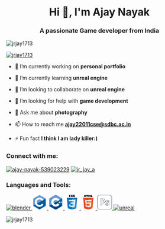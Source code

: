 <h1 align="center">Hi 👋, I'm Ajay Nayak</h1>
<h3 align="center">A passionate Game developer from India</h3>

<p align="left"> <img src="https://komarev.com/ghpvc/?username=jrjay1713&label=Profile%20views&color=0e75b6&style=flat" alt="jrjay1713" /> </p>

<p align="left"> <a href="https://github.com/ryo-ma/github-profile-trophy"><img src="https://github-profile-trophy.vercel.app/?username=jrjay1713" alt="jrjay1713" /></a> </p>

- 🔭 I’m currently working on **personal portfolio**

- 🌱 I’m currently learning **unreal engine**

- 👯 I’m looking to collaborate on **unreal engine**

- 🤝 I’m looking for help with **game development**

- 💬 Ask me about **photography**

- 📫 How to reach me **ajay22011cse@sdbc.ac.in**

- ⚡ Fun fact **I think I am lady killer:)**

<h3 align="left">Connect with me:</h3>
<p align="left">
<a href="https://linkedin.com/in/ajay-nayak-539023229" target="blank"><img align="center" src="https://raw.githubusercontent.com/rahuldkjain/github-profile-readme-generator/master/src/images/icons/Social/linked-in-alt.svg" alt="ajay-nayak-539023229" height="30" width="40" /></a>
<a href="https://instagram.com/jr_jay_a" target="blank"><img align="center" src="https://raw.githubusercontent.com/rahuldkjain/github-profile-readme-generator/master/src/images/icons/Social/instagram.svg" alt="jr_jay_a" height="30" width="40" /></a>
</p>

<h3 align="left">Languages and Tools:</h3>
<p align="left"> <a href="https://www.blender.org/" target="_blank" rel="noreferrer"> <img src="https://download.blender.org/branding/community/blender_community_badge_white.svg" alt="blender" width="40" height="40"/> </a> <a href="https://www.cprogramming.com/" target="_blank" rel="noreferrer"> <img src="https://raw.githubusercontent.com/devicons/devicon/master/icons/c/c-original.svg" alt="c" width="40" height="40"/> </a> <a href="https://www.w3schools.com/cpp/" target="_blank" rel="noreferrer"> <img src="https://raw.githubusercontent.com/devicons/devicon/master/icons/cplusplus/cplusplus-original.svg" alt="cplusplus" width="40" height="40"/> </a> <a href="https://www.w3schools.com/css/" target="_blank" rel="noreferrer"> <img src="https://raw.githubusercontent.com/devicons/devicon/master/icons/css3/css3-original-wordmark.svg" alt="css3" width="40" height="40"/> </a> <a href="https://www.w3.org/html/" target="_blank" rel="noreferrer"> <img src="https://raw.githubusercontent.com/devicons/devicon/master/icons/html5/html5-original-wordmark.svg" alt="html5" width="40" height="40"/> </a> <a href="https://www.photoshop.com/en" target="_blank" rel="noreferrer"> <img src="https://raw.githubusercontent.com/devicons/devicon/master/icons/photoshop/photoshop-line.svg" alt="photoshop" width="40" height="40"/> </a> <a href="https://unrealengine.com/" target="_blank" rel="noreferrer"> <img src="https://raw.githubusercontent.com/kenangundogan/fontisto/036b7eca71aab1bef8e6a0518f7329f13ed62f6b/icons/svg/brand/unreal-engine.svg" alt="unreal" width="40" height="40"/> </a> </p>

<p><img align="center" src="https://github-readme-stats.vercel.app/api/top-langs?username=jrjay1713&show_icons=true&locale=en&layout=compact" alt="jrjay1713" /></p>
